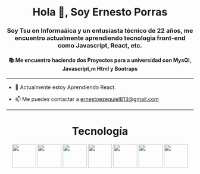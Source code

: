 <h1 align="center">Hola 👋, Soy Ernesto Porras</h1>
<h3 align="center">Soy Tsu en Informaáica y un entusiasta técnico de 22 años, me encuentro actualmente aprendiendo tecnologia front-end como Javascript, React, etc.</h3>
<h4 align="center">📚 Me encuentro haciendo dos Proyectos para a universidad con MysQl, Javascript,m Html y Bootraps</h4>

---

- 🌱 Actualmente estoy Aprendiendo React.

- 📫 Me puedes contactar a ernestoezequiel813@gmail.com

---

<h1 align="center">Tecnología</h1>

<p align="center">
<img src="https://cdn.jsdelivr.net/gh/devicons/devicon/icons/react/react-original.svg" style="height: 4rem"/>
<img src="https://cdn.jsdelivr.net/gh/devicons/devicon/icons/html5/html5-original-wordmark.svg" style="height: 4rem"/>
<img src="https://cdn.jsdelivr.net/gh/devicons/devicon/icons/css3/css3-original-wordmark.svg" style="height: 4rem"/>
<img src="https://cdn.jsdelivr.net/gh/devicons/devicon/icons/javascript/javascript-plain.svg" style="height: 4rem"/>
<img src="https://cdn.jsdelivr.net/gh/devicons/devicon/icons/bootstrap/bootstrap-plain-wordmark.svg"  style="height: 4rem"/>
<img src="https://cdn.jsdelivr.net/gh/devicons/devicon/icons/git/git-plain.svg" style="height: 4rem"/>
<img src="[https://cdn.jsdelivr.net/gh/devicons/devicon/icons/git/git-plain.svg](https://www.google.com/url?sa=i&url=https%3A%2F%2Fwww.shiftelearning.com%2Fblogshift%2Fbid%2F162868%2Frespuestas-a-las-preguntas-m-s-frecuentes-sobre-html-5-parte-i&psig=AOvVaw1hLNwqF2W89qUIbWo2E1nm&ust=1702000300673000&source=images&cd=vfe&opi=89978449&ved=0CBEQjRxqFwoTCPCBlK6b_IIDFQAAAAAdAAAAABAD)https://www.google.com/url?sa=i&url=https%3A%2F%2Fwww.shiftelearning.com%2Fblogshift%2Fbid%2F162868%2Frespuestas-a-las-preguntas-m-s-frecuentes-sobre-html-5-parte-i&psig=AOvVaw1hLNwqF2W89qUIbWo2E1nm&ust=1702000300673000&source=images&cd=vfe&opi=89978449&ved=0CBEQjRxqFwoTCPCBlK6b_IIDFQAAAAAdAAAAABAD" style="height: 4rem"/>


